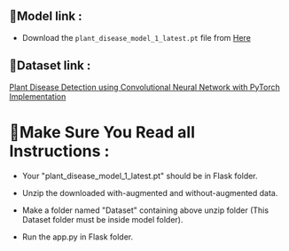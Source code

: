 ## 🌟Model link :
* Download the `plant_disease_model_1_latest.pt` file from [Here](https://drive.google.com/file/d/1r2ezAHaqpwR6qksTXBygTnX_dcnkqvPp/view?usp=share_link)

## 🌟Dataset link :
<a href="https://data.mendeley.com/datasets/tywbtsjrjv/1" target="_blank">Plant Disease Detection using Convolutional Neural Network with PyTorch Implementation</a>

# 🌟Make Sure You Read all Instructions :

* Your "plant_disease_model_1_latest.pt" should be in Flask folder.

* Unzip the downloaded with-augmented and without-augmented data.

* Make a folder named "Dataset" containing above unzip folder (This Dataset folder must be inside model folder).

* Run the app.py in Flask folder. 
